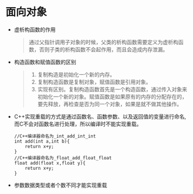 # 面向对象
* 虚析构函数的作用
	
	> 通过父指针调用子对象的时候，父类的析构函数需要定义为虚析构函数，否则子类的析构函数不会起作用，而且会造成内存泄漏。

* 构造函数和赋值函数的区别

	> 1. 复制构造是初始化一个新的内存。
	> 2. 复制构造函数是复制对象，赋值函数是引用对象。
	> 3. 实现有区别。复制构造函数首先是一个构造函数，通过传入对象来初始化一个新的对象。赋值函数是如果原有的内存的分配存在的，要先释放，再检查是否为同一个对象，如果是就不做其他操作。
	
* C++实现重载的方式是通过函数名、函数参数、以及返回值的变量进行命名,而C不会对函数名进行处理，所以编译时不能实现重载。

	```
	//C++编译器命名为_int_add_int_int
	int add(int a,int b){
		return x+y;
	}
	//C++编译器命名为_float_add_float_float
	float add(float x,float y){
		return x+y;
	}
	```

* 参数数据类型或者个数不同才能实现重载